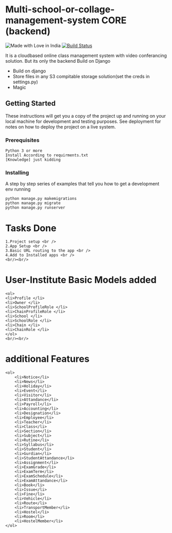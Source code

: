 # Multi-school-or-collage-management-system CORE (backend)
![Made with Love in India](https://madewithlove.org.in/badge.svg) [![Build Status](https://travis-ci.org/joemccann/dillinger.svg?branch=master)](https://travis-ci.org/joemccann/dillinger)

It is a cloudbased online class management system with video conferancing solution. 
But its only the backend 
Build on Django

  - Build on django
  - Store files in any S3 compitable storage solution(set the creds in settings.py)
  - Magic

## Getting Started

These instructions will get you a copy of the project up and running on your local machine for development and testing purposes. See deployment for notes on how to deploy the project on a live system.

### Prerequisites

```
Python 3 or more
Install According to requirments.txt
[Knowledge] just kidding
```

### Installing

A step by step series of examples that tell you how to get a development env running

```
python manage.py makemigrations
python manage.py migrate
python manage.py runserver
```


# Tasks Done 
```
1.Project setup <br />
2.App Setup <br />
3.Basic URL routing to the app <br />
4.Add to Installed apps <br />
<br/><br/>
```
# User-Institute Basic Models added 
```
<ol>
<li>Profile </li>
<li>Owner </li>
<li>SchoolProfileRole </li>
<li>ChainProfileRole </li>
<li>School </li>
<li>SchoolRole </li>
<li>Chain </li>
<li>ChainRole </li>
</ol>
<br/><br/>
```
# additional Features 
```
<ol>
    <li>Notice</li>
    <li>News</li>
    <li>Holiday</li>
    <li>Event</li>
    <li>Visitor</li>
    <li>Attandance</li>
    <li>Payroll</li>
    <li>Accounting</li>
    <li>Designation</li>
    <li>Employee</li>
    <li>Teacher</li>
    <li>Class</li>
    <li>Section</li>
    <li>Subject</li>
    <li>Rutine</li>
    <li>Syllabus</li>
    <li>Student</li>
    <li>Gurdian</li>
    <li>StudentAttandance</li>
    <li>Assignment</li>
    <li>ExamGrade</li>
    <li>ExamTerm</li>
    <li>ExamSchedule</li>
    <li>ExamAttandance</li>
    <li>Book</li>
    <li>Issue</li>
    <li>Fine</li>
    <li>Vehicle</li>
    <li>Route</li>
    <li>TransportMember</li>
    <li>Hostel</li>
    <li>Room</li>
    <li>HostelMember</li>
</ol>
```
